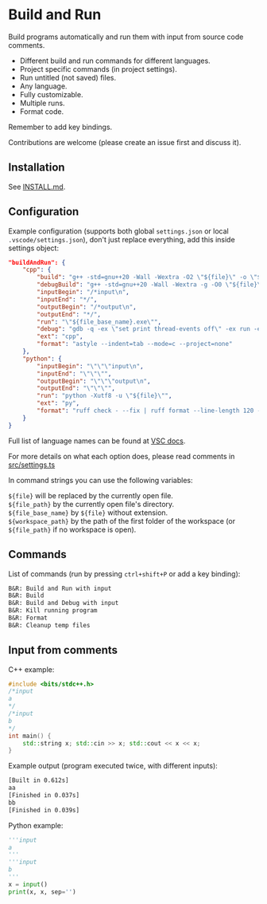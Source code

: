 # Build and Run

Build programs automatically and run them with input from source code comments.

- Different build and run commands for different languages.
- Project specific commands (in project settings).
- Run untitled (not saved) files.
- Any language.
- Fully customizable.
- Multiple runs.
- Format code.

Remember to add key bindings.

Contributions are welcome (please create an issue first and discuss it).

## Installation

See [INSTALL.md](INSTALL.md).

## Configuration

Example configuration (supports both global `settings.json` or local `.vscode/settings.json`),
don't just replace everything, add this inside settings object:

```json
"buildAndRun": {
    "cpp": {
        "build": "g++ -std=gnu++20 -Wall -Wextra -O2 \"${file}\" -o \"${file_base_name}.exe\"",
        "debugBuild": "g++ -std=gnu++20 -Wall -Wextra -g -O0 \"${file}\" -o \"${file_base_name}.exe\"",
        "inputBegin": "/*input\n",
        "inputEnd": "*/",
        "outputBegin": "/*output\n",
        "outputEnd": "*/",
        "run": "\"${file_base_name}.exe\"",
        "debug": "gdb -q -ex \"set print thread-events off\" -ex run -ex \"bt -entry-values compact -frame-arguments scalar -full\" \"${file_base_name}.exe\"",
        "ext": "cpp",
        "format": "astyle --indent=tab --mode=c --project=none"
    },
    "python": {
        "inputBegin": "\"\"\"input\n",
        "inputEnd": "\"\"\"",
        "outputBegin": "\"\"\"output\n",
        "outputEnd": "\"\"\"",
        "run": "python -Xutf8 -u \"${file}\"",
        "ext": "py",
        "format": "ruff check - --fix | ruff format --line-length 120 -"
    }
}
```

Full list of language names can be found at [VSC docs](https://code.visualstudio.com/docs/languages/identifiers).

For more details on what each option does, please read comments in [src/settings.ts](src/settings.ts)

In command strings you can use the following variables:

`${file}` will be replaced by the currently open file.  
`${file_path}` by the currently open file's directory.  
`${file_base_name}` by `${file}` without extension.  
`${workspace_path}` by the path of the first folder of the workspace
(or `${file_path}` if no workspace is open).

## Commands

List of commands (run by pressing `ctrl+shift+P` or add a key binding):

```txt
B&R: Build and Run with input
B&R: Build
B&R: Build and Debug with input
B&R: Kill running program
B&R: Format
B&R: Cleanup temp files
```

## Input from comments

C++ example:

```cpp
#include <bits/stdc++.h>
/*input
a
*/
/*input
b
*/
int main() {
    std::string x; std::cin >> x; std::cout << x << x;
}
```

Example output (program executed twice, with different inputs):

```txt
[Built in 0.612s]
aa
[Finished in 0.037s]
bb
[Finished in 0.039s]
```

Python example:

```py
'''input
a
'''
'''input
b
'''
x = input()
print(x, x, sep='')
```
